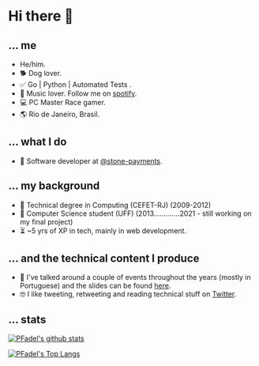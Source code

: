 # Hi there 👋

## ... me

- He/him.
- :dog2: Dog lover.
- :white_check_mark: Go | Python | Automated Tests .
- :musical_note: Music lover. Follow me on [spotify](https://open.spotify.com/user/fadel__?si=h7OIkivRS4ejvC_YAqwlnQ).
- :computer: PC Master Race gamer.
- 🌎 Rio de Janeiro, Brasil.

## ... what I do

- 💚 Software developer at [@stone-payments](https://github.com/olist).

## ... my background

- 🏫 Technical degree in Computing (CEFET-RJ) (2009-2012)
- 🏫 Computer Science student (UFF) (2013.............2021 - still working on my final project)
- ⏳ ~5 yrs of XP in tech, mainly in web development.

## ... and the technical content I produce

- 🎤 I've talked around a couple of events throughout the years (mostly in Portuguese) and the slides can be found [here](https://github.com/PFadel/go-presentations).
- 🤓 I like tweeting, retweeting and reading technical stuff on [Twitter](https://twitter.com/justpedrofadel).

## ... stats

[![PFadel's github stats](https://github-readme-stats.vercel.app/api?username=PFadel&count_private=true)](https://github.com/anuraghazra/github-readme-stats)

[![PFadel's Top Langs](https://github-readme-stats.vercel.app/api/top-langs/?username=PFadel&hide=html&layout=compact)](https://github.com/anuraghazra/github-readme-stats)
